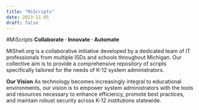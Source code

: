 ```yaml
---
title: "MiScripts"
date: 2023-11-05
draft: false
---
```

#MiScripts
__Collaborate · Innovate · Automate__

MIShell.org is a collaborative initiative developed by a dedicated team of IT professionals from multiple ISDs and schools throughout Michigan. Our collective aim is to provide a comprehensive repository of scripts specifically tailored for the needs of K-12 system administrators.

__Our Vision__
As technology becomes increasingly integral to educational environments, our vision is to empower system administrators with the tools and resources necessary to enhance efficiency, promote best practices, and maintain robust security across K-12 institutions statewide.
